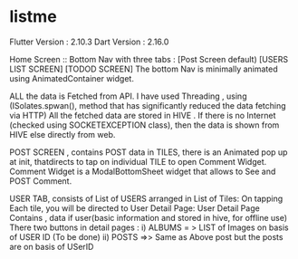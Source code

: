 # listme

Flutter Version : 2.10.3
Dart Version : 2.16.0



Home Screen :: Bottom Nav 
                  with three tabs : 
                  [Post Screen default)
                  [USERS LIST SCREEN]
                  [TODOD SCREEN]
      The bottom Nav is minimally animated using AnimatedContainer widget.
      
      
ALL the data is Fetched from API.
     I have used Threading , using (ISolates.spwan(), method  that has significantly reduced the data fetching via HTTP)
     All the fetched data are stored in HIVE . 
     If there is no Internet (checked using SOCKETEXCEPTION class), then the data is shown from HIVE else directly from web.
     
POST SCREEN , contains POST data in TILES, there is an Animated pop up  at init, thatdirects to tap on individual TILE to open Comment Widget.
Comment Widget is a ModalBottomSheet widget that allows to See and POST Comment.



USER TAB, consists of List of USERS arranged in List of Tiles: 
On tapping Each tile, you will be directed to User Detail Page: 
  User Detail Page Contains , data if user(basic information and stored in hive, for offline use)
  There two buttons in detail pages : 
      i) ALBUMS = > LIST of Images on basis of USER ID (To be done)
      ii) POSTS =>> Same as Above post but the posts are on basis of USerID
